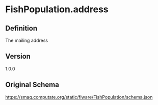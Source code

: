 # FishPopulation.address

## Definition
The mailing address

## Version
1.0.0

## Original Schema
https://smaq.computate.org/static/fiware/FishPopulation/schema.json
